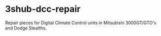 # 3shub-dcc-repair
Repair pieces for Digital Climate Control units in Mitsubishi 3000GT/GTO's and Dodge Stealths.
